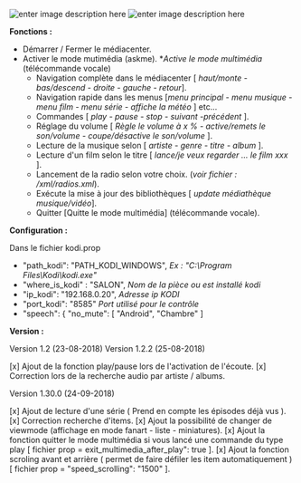 ![enter image description here](https://raw.githubusercontent.com/Spikharpax/Avatar-Serveur/master/logo/Avatar.jpg)
![enter image description here](https://camo.githubusercontent.com/aa33c322186b2ea1d60eff45d29c31168c090cb9/68747470733a2f2f75706c6f61642e77696b696d656469612e6f72672f77696b6970656469612f636f6d6d6f6e732f7468756d622f322f32352f4b6f64692d6c6f676f2d5468756d626e61696c2d6c696768742d7472616e73706172656e742e706e672f32323070782d4b6f64692d6c6f676f2d5468756d626e61696c2d6c696768742d7472616e73706172656e742e706e67)

**Fonctions :**

-   Démarrer / Fermer le médiacenter.
-   Activer le mode mutimédia (askme). *_Active le mode multimédia_ (télécommande vocale)
    -   Navigation complète dans le médiacenter [ _haut/monte - bas/descend - droite - gauche - retour_].
    -   Navigation rapide dans les menus [_menu principal - menu musique - menu film - menu série - affiche la météo_ ] etc...
    -   Commandes [ _play - pause - stop - suivant -précédent_ ].
    -   Réglage du volume [ _Règle le volume à x % - active/remets le son/volume - coupe/désactive le son/volume_ ].
    -   Lecture de la musique selon [ _artiste - genre - titre - album_ ].
    -   Lecture d'un film selon le titre [ _lance/je veux regarder ... le film xxx_ ].
    -   Lancement de la radio selon votre choix. (_voir fichier : /xml/radios.xml_).
    -   Exécute la mise à jour des bibliothèques [ _update médiathèque musique/vidéo_].
    - Quitter [Quitte le mode multimédia] (télécommande vocale).

**Configuration :**

Dans le fichier kodi.prop

- "path_kodi": "PATH_KODI_WINDOWS",  *Ex : "C:\Program    Files\Kodi\kodi.exe"* 
- "where_is_kodi" : "SALON",  *Nom de la pièce ou est installé kodi* 
- "ip_kodi": "192.168.0.20", *Adresse ip KODI* 
- "port_kodi": "8585" *Port utilisé pour le contrôle*
- "speech": {
        "no_mute": [ "Android", "Chambre" ]
		
		
**Version :**

Version 1.2 (23-08-2018)
Version 1.2.2 (25-08-2018)

[x] Ajout de la fonction play/pause lors de l'activation de l'écoute.
[x] Correction lors de la recherche audio par artiste / albums.

Version 1.30.0 (24-09-2018)

[x] Ajout de lecture d'une série ( Prend en compte les épisodes déjà vus ).
[x] Correction recherche d'items.
[x] Ajout la possibilité de changer de viewmode (affichage en mode fanart - liste - miniatures).
[x] Ajout la fonction quitter le mode multimédia si vous lancé une commande du type play [ fichier prop = exit_multimedia_after_play": true ].
[x] Ajout la fonction scroling avant et arrière ( permet de faire défiler les item automatiquement ) [ fichier prop = "speed_scrolling": "1500" ].

